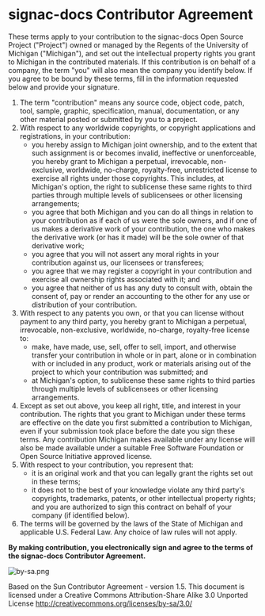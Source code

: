 # signac-docs Contributor Agreement

These terms apply to your contribution to the signac-docs Open Source Project ("Project") owned or managed by the Regents of the University of Michigan ("Michigan"), and set out the intellectual property rights you grant to Michigan in the contributed materials. If this contribution is on behalf of a company, the term "you" will also mean the company you identify below. If you agree to be bound by these terms, fill in the information requested below and provide your signature.

1. The term "contribution" means any source code, object code, patch, tool, sample, graphic, specification, manual, documentation, or any other material posted or submitted by you to a project.
2. With respect to any worldwide copyrights, or copyright applications and registrations, in your contribution:
    * you hereby assign to Michigan joint ownership, and to the extent that such assignment is or becomes invalid, ineffective or unenforceable, you hereby grant to Michigan a perpetual, irrevocable, non-exclusive, worldwide, no-charge, royalty-free, unrestricted license to exercise all rights under those copyrights. This includes, at Michigan's option, the right to sublicense these same rights to third parties through multiple levels of sublicensees or other licensing arrangements;
    * you agree that both Michigan and you can do all things in relation to your contribution as if each of us were the sole owners, and if one of us makes a derivative work of your contribution, the one who makes the derivative work (or has it made) will be the sole owner of that derivative work;
    * you agree that you will not assert any moral rights in your contribution against us, our licensees or transferees;
    * you agree that we may register a copyright in your contribution and exercise all ownership rights associated with it; and
    * you agree that neither of us has any duty to consult with, obtain the consent of, pay or render an accounting to the other for any use or distribution of your contribution.
3. With respect to any patents you own, or that you can license without payment to any third party, you hereby grant to Michigan a perpetual, irrevocable, non-exclusive, worldwide, no-charge, royalty-free license to:
    * make, have made, use, sell, offer to sell, import, and otherwise transfer your contribution in whole or in part, alone or in combination with or included in any product, work or materials arising out of the project to which your contribution was submitted; and
    * at Michigan's option, to sublicense these same rights to third parties through multiple levels of sublicensees or other licensing arrangements.
4. Except as set out above, you keep all right, title, and interest in your contribution. The rights that you grant to Michigan under these terms are effective on the date you first submitted a contribution to Michigan, even if your submission took place before the date you sign these terms. Any contribution Michigan makes available under any license will also be made available under a suitable Free Software Foundation or Open Source Initiative approved license.
5. With respect to your contribution, you represent that:
    * it is an original work and that you can legally grant the rights set out in these terms;
    * it does not to the best of your knowledge violate any third party's copyrights, trademarks, patents, or other intellectual property rights; and
you are authorized to sign this contract on behalf of your company (if identified below).
6. The terms will be governed by the laws of the State of Michigan and applicable U.S. Federal Law. Any choice of law rules will not apply.

**By making contribution, you electronically sign and agree to the terms of the signac-docs Contributor Agreement.**

![by-sa.png](https://licensebuttons.net/l/by-sa/3.0/88x31.png)

Based on the Sun Contributor Agreement - version 1.5.
This document is licensed under a Creative Commons Attribution-Share Alike 3.0 Unported License
http://creativecommons.org/licenses/by-sa/3.0/

